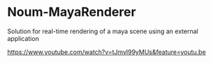 # Noum-MayaRenderer
Solution for real-time rendering of a maya scene using an external application

https://www.youtube.com/watch?v=tJmvl99yMUs&feature=youtu.be
